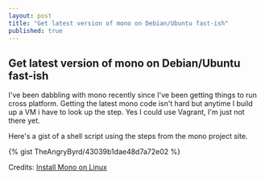 ```yaml
---
layout: post
title: "Get latest version of mono on Debian/Ubuntu fast-ish"
published: true
---
```


## Get latest version of mono on Debian/Ubuntu fast-ish

I've been dabbling with mono recently since I've been getting things to run cross platform.  Getting the latest mono code isn't hard but anytime I build up a VM i have to look up the step.  Yes I could use Vagrant, I'm just not there yet.

Here's a gist of a shell script using the steps from the mono project site.

{% gist TheAngryByrd/43039b1dae48d7a72e02 %}

Credits:
[Install Mono on Linux](http://www.mono-project.com/docs/getting-started/install/linux/ "Install Mono on Linux")